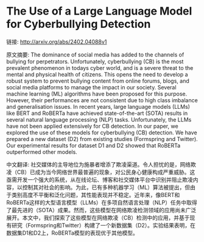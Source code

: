 # The Use of a Large Language Model for Cyberbullying Detection

链接: http://arxiv.org/abs/2402.04088v1

原文摘要:
The dominance of social media has added to the channels of bullying for
perpetrators. Unfortunately, cyberbullying (CB) is the most prevalent
phenomenon in todays cyber world, and is a severe threat to the mental and
physical health of citizens. This opens the need to develop a robust system to
prevent bullying content from online forums, blogs, and social media platforms
to manage the impact in our society. Several machine learning (ML) algorithms
have been proposed for this purpose. However, their performances are not
consistent due to high class imbalance and generalisation issues. In recent
years, large language models (LLMs) like BERT and RoBERTa have achieved
state-of-the-art (SOTA) results in several natural language processing (NLP)
tasks. Unfortunately, the LLMs have not been applied extensively for CB
detection. In our paper, we explored the use of these models for cyberbullying
(CB) detection. We have prepared a new dataset (D2) from existing studies
(Formspring and Twitter). Our experimental results for dataset D1 and D2 showed
that RoBERTa outperformed other models.

中文翻译:
社交媒体的主导地位为施暴者增添了欺凌渠道。令人担忧的是，网络欺凌（CB）已成为当今网络世界最普遍的现象，对公民身心健康构成严重威胁。这亟需开发一个强大的系统，从在线论坛、博客和社交媒体平台中识别并阻止欺凌内容，以控制其对社会的影响。为此，已有多种机器学习（ML）算法被提出，但由于类别高度不平衡和泛化问题，其性能表现并不稳定。近年来，像BERT和RoBERTa这样的大型语言模型（LLMs）在多项自然语言处理（NLP）任务中取得了最先进的（SOTA）成果。然而，这些模型在网络欺凌检测领域的应用尚未广泛展开。本文中，我们探索了这些模型在网络欺凌（CB）检测中的应用，并基于现有研究（Formspring和Twitter）构建了一个新数据集（D2）。实验结果表明，在数据集D1和D2上，RoBERTa模型的表现优于其他模型。
